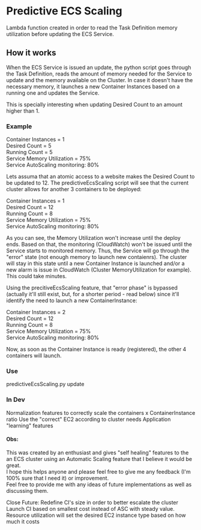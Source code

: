 Predictive ECS Scaling
===

Lambda function created in order to read the Task Definition memory utilization before updating the ECS Service.

## How it works

When the ECS Service is issued an update, the python script goes through the Task Definition, reads the amount of memory needed for the Service to update and the memory available on the Cluster. In case it doesn't have the necessary memory, it launches a new Container Instances based on a running one and updates the Service.

This is specially interesting when updating Desired Count to an amount higher than 1.

### Example

Container Instances = 1  
Desired Count = 5  
Running Count = 5  
Service Memory Utilization = 75%  
Service AutoScaling monitoring: 80%

Lets assuma that an atomic access to a website makes the Desired Count to be updated to 12. The predictiveEcsScaling script will see that the current cluster allows for another 3 containers to be deployed:

Container Instances = 1  
Desired Count = 12  
Running Count = 8  
Service Memory Utilization = 75%  
Service AutoScaling monitoring: 80%

As you can see, the Memory Utilization won't increase until the deploy ends. Based on that, the monitoring (CloudWatch) won't be issued until the Service starts to monitored memory. Thus, the Service will go through the "error" state (not enough memory to launch new contaienrs). The cluster will stay in this state until a new Container Instance is launched and/or a new alarm is issue in CloudWatch (Cluster MemoryUtilization for example). This could take minutes.

Using the precitiveEcsScaling feature, that "error phase" is bypassed (actually it'll still exist, but, for a shorter period - read below) since it'll identify the need to launch a new ContainerInstance:

Container Instances = 2  
Desired Count = 12  
Running Count = 8  
Service Memory Utilization = 75%  
Service AutoScaling monitoring: 80% 

Now, as soon as the Container Instance is ready (registered), the other 4 containers will launch. 

### Use

predictiveEcsScaling.py update <clusterName> <serviceName> <desiredCount>

### In Dev

Normalization features to correctly scale the containers x ContainerInstance ratio
Use the "correct" EC2 according to cluster needs
Application "learning" features

#### Obs:

This was created by an enthusiast and gives "self healing" features to the an ECS cluster using an Automatic Scaling feature that I believe it would be great.  
I hope this helps anyone and please feel free to give me any feedback (I'm 100% sure that I need it) or improvement.  
Feel free to provide me with any ideas of future implementations as well as discussing them.

Close Future: 
Redefine CI's size in order to better escalate the cluster
Launch CI based on smallest cost instead of ASC with steady value. Resource utilization will set the desired EC2 instance type based on how much it costs